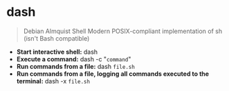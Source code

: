 # dash
> Debian Almquist Shell
> Modern POSIX-compliant implementation of sh (isn't Bash compatible)
- **Start interactive shell:**
dash
- **Execute a command:**
dash -c "`command`"
- **Run commands from a file:**
dash `file.sh`
- **Run commands from a file, logging all commands executed to the terminal:**
dash -x `file.sh`
